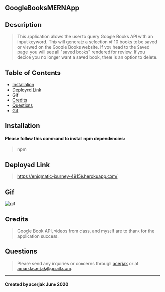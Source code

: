 ## GoogleBooksMERNApp
## Description
> This application allows the user to query Google Books API with an input keyword. This will generate a selection of 10 books to be saved or viewed on the Google Books website. If you head to the Saved page, you will see all "saved books" rendered for review. If you decide you no longer want a saved book, there is an option to delete.
## Table of Contents
* [Installation](#installation)
* [Deployed Link](#deployedlink)
* [Gif](#gif)
* [Credits](#credits)
* [Questions](#questions)
* [Gif](#gif)
## Installation
#### Please follow this command to install npm dependencies:
> npm i
## Deployed Link
> https://enigmatic-journey-49156.herokuapp.com/
## Gif
![gif](/gif/googleBooksGif.gif "gif")
## Credits
> Google Book API, videos from class, and myself are to thank for the application success.
## Questions
> Please send any inquiries or concerns through [acerjak](https://api.github.com/users/acerjak "GitHub Profile") or at amandacerjak@gmail.com.
***
#### Created by acerjak June 2020
 
